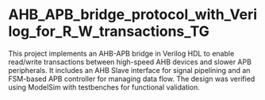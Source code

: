# AHB_APB_bridge_protocol_with_Verilog_for_R_W_transactions_TG
This project implements an AHB-APB bridge in Verilog HDL to enable read/write transactions between high-speed AHB devices and slower APB peripherals. It includes an AHB Slave interface for signal pipelining and an FSM-based APB controller for managing data flow. The design was verified using ModelSim with testbenches for functional validation.
